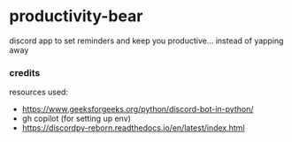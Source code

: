 # productivity-bear
discord app to set reminders and keep you productive... instead of yapping away

### credits
resources used:
- https://www.geeksforgeeks.org/python/discord-bot-in-python/
- gh copilot (for setting up env)
- https://discordpy-reborn.readthedocs.io/en/latest/index.html